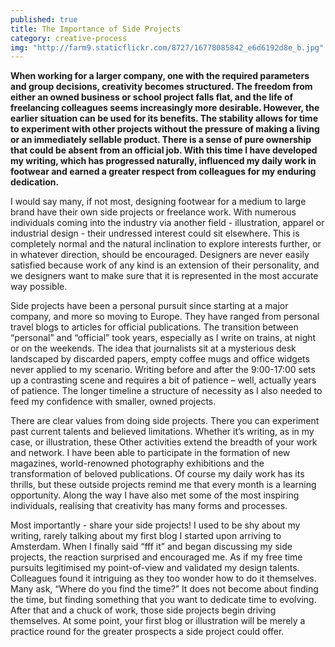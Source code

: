 ```yaml
---
published: true
title: The Importance of Side Projects
category: creative-process
img: "http://farm9.staticflickr.com/8727/16778085842_e6d6192d8e_b.jpg"
---
```


**When working for a larger company, one with the required parameters and group decisions, creativity becomes structured. The freedom from either an owned business or school project falls flat, and the life of freelancing colleagues seems increasingly more desirable. However, the earlier situation can be used for its benefits. The stability allows for time to experiment with other projects without the pressure of making a living or an immediately sellable product. There is a sense of pure ownership that could be absent from an official job. With this time I have developed my writing, which has progressed naturally, influenced my daily work in footwear and earned a greater respect from colleagues for my enduring dedication.**

I would say many, if not most, designing footwear for a medium to large brand have their own side projects or freelance work. With numerous individuals coming into the industry via another field - illustration, apparel or industrial design - their undressed interest could sit elsewhere. This is completely normal and the natural inclination to explore interests further, or in whatever direction, should be encouraged. Designers are never easily satisfied because work of any kind is an extension of their personality, and we designers want to make sure that it is represented in the most accurate way possible.

Side projects have been a personal pursuit since starting at a major company, and more so moving to Europe. They have ranged from personal travel blogs to articles for official publications. The transition between “personal” and “official” took years, especially as I write on trains, at night or on the weekends. The idea that journalists sit at a mysterious desk landscaped by discarded papers, empty coffee mugs and office widgets never applied to my scenario. Writing before and after the 9:00-17:00 sets up a contrasting scene and requires a bit of patience – well, actually years of patience. The longer timeline a structure of necessity as I also needed to feed my confidence with smaller, owned projects. 

There are clear values from doing side projects. There you can experiment past current talents and believed limitations. Whether it’s writing, as in my case, or illustration, these Other activities extend the breadth of your work and network. I have been able to participate in the formation of new magazines, world-renowned photography exhibitions and the transformation of beloved publications. Of course my daily work has its thrills, but these outside projects remind me that every month is a learning opportunity. Along the way I have also met some of the most inspiring individuals, realising that creativity has many forms and processes. 

Most importantly - share your side projects! I used to be shy about my writing, rarely talking about my first blog I started upon arriving to Amsterdam. When I finally said “fff it” and began discussing my side projects, the reaction surprised and encouraged me. As if my free time pursuits legitimised my point-of-view and validated my design talents. Colleagues found it intriguing as they too wonder how to do it themselves. Many ask, “Where do you find the time?” It does not become about finding the time, but finding something that you want to dedicate time to evolving. After that and a chuck of work, those side projects begin driving themselves. At some point, your first blog or illustration will be merely a practice round for the greater prospects a side project could offer.
